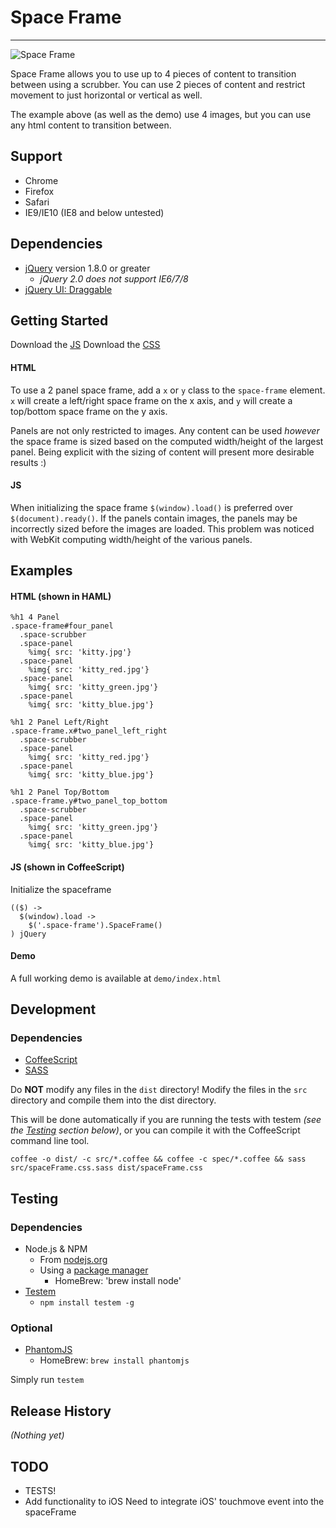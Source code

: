 # Space Frame
---

![Space Frame](http://i.imgur.com/W9sXrgK.gif)

Space Frame allows you to use up to 4 pieces of content to transition between using a scrubber.  You can use 2 pieces of content and restrict movement to just horizontal or vertical as well.

The example above (as well as the demo) use 4 images, but you can use any html content to transition between.

## Support

* Chrome
* Firefox
* Safari
* IE9/IE10 (IE8 and below untested)

## Dependencies

* [jQuery](http://jquery.com) version 1.8.0 or greater
  * _jQuery 2.0 does not support IE6/7/8_
* [jQuery UI: Draggable](http://jqueryui.com/draggable/)

## Getting Started
Download the [JS][max]
Download the [CSS][css]

[max]: https://raw.github.com/brewster1134/jquery-space-frame/master/dist/spaceFrame.js
[css]: https://raw.github.com/brewster1134/jquery-space-frame/master/dist/spaceFrame.css

#### HTML

To use a 2 panel space frame, add a `x` or `y` class to the `space-frame`
element.  `x` will create a left/right space frame on the x axis, and `y` will
create a top/bottom space frame on the y axis.

Panels are not only restricted to images.  Any content can be used *however* the
space frame is sized based on the computed width/height of the largest panel.
Being explicit with the sizing of content will present more desirable results :)

#### JS

When initializing the space frame `$(window).load()` is preferred over
`$(document).ready()`.  If the panels contain images, the panels may be
incorrectly sized before the images are loaded.  This problem was noticed with
WebKit computing width/height of the various panels.

## Examples

#### HTML (shown in HAML)

``` haml
%h1 4 Panel
.space-frame#four_panel
  .space-scrubber
  .space-panel
    %img{ src: 'kitty.jpg'}
  .space-panel
    %img{ src: 'kitty_red.jpg'}
  .space-panel
    %img{ src: 'kitty_green.jpg'}
  .space-panel
    %img{ src: 'kitty_blue.jpg'}

%h1 2 Panel Left/Right
.space-frame.x#two_panel_left_right
  .space-scrubber
  .space-panel
    %img{ src: 'kitty_red.jpg'}
  .space-panel
    %img{ src: 'kitty_blue.jpg'}

%h1 2 Panel Top/Bottom
.space-frame.y#two_panel_top_bottom
  .space-scrubber
  .space-panel
    %img{ src: 'kitty_green.jpg'}
  .space-panel
    %img{ src: 'kitty_blue.jpg'}
```

#### JS (shown in CoffeeScript)

Initialize the spaceframe

``` coffee-script
(($) ->
  $(window).load ->
    $('.space-frame').SpaceFrame()
) jQuery
```

#### Demo

A full working demo is available at `demo/index.html`

## Development

### Dependencies

* [CoffeeScript](http://coffeescript.org)
* [SASS](http://sass-lang.com/)

Do **NOT** modify any files in the `dist` directory!  Modify the files in the `src` directory and compile them into the dist directory.

This will be done automatically if you are running the tests with testem _(see the [Testing](#testing) section below)_, or you can compile it with the CoffeeScript command line tool.

`coffee -o dist/ -c src/*.coffee && coffee -c spec/*.coffee && sass src/spaceFrame.css.sass dist/spaceFrame.css`

## Testing

### Dependencies

* Node.js & NPM
  * From [nodejs.org](http://nodejs.org)
  * Using a [package manager](https://github.com/joyent/node/wiki/Installing-Node.js-via-package-manager)
    * HomeBrew: 'brew install node'
* [Testem](https://github.com/airportyh/testem)
  * `npm install testem -g`

### Optional

* [PhantomJS](http://phantomjs.org)
  * HomeBrew: `brew install phantomjs`

Simply run `testem`

## Release History
_(Nothing yet)_

## TODO

* TESTS!
* Add functionality to iOS
  Need to integrate iOS' touchmove event into the spaceFrame
